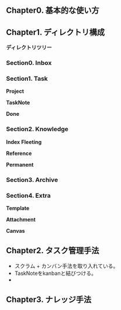 ## Chapter0. 基本的な使い方

## Chapter1. ディレクトリ構成
**ディレクトリツリー**
### Section0. Inbox
### Section1. Task
**Project**

**TaskNote**

**Done**

### Section2. Knowledge
**Index**
**Fleeting**

**Reference**

**Permanent**

### Section3. Archive

### Section4. Extra
**Template**

**Attachment**

**Canvas**

## Chapter2. タスク管理手法
- スクラム + カンバン手法を取り入れている。
- TaskNoteをkanbanと結びつける。
- 

## Chapter3. ナレッジ手法